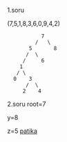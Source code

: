 
1.soru

(7,5,1,8,3,6,0,9,4,2)

               7 
             /   \
           5       8
          /  \ 
         /     6
        1 
       / \   
      0    3
          /  \
         2    4
         
2.soru root=7

y=8

z=5
[patika](https://app.patika.dev/)